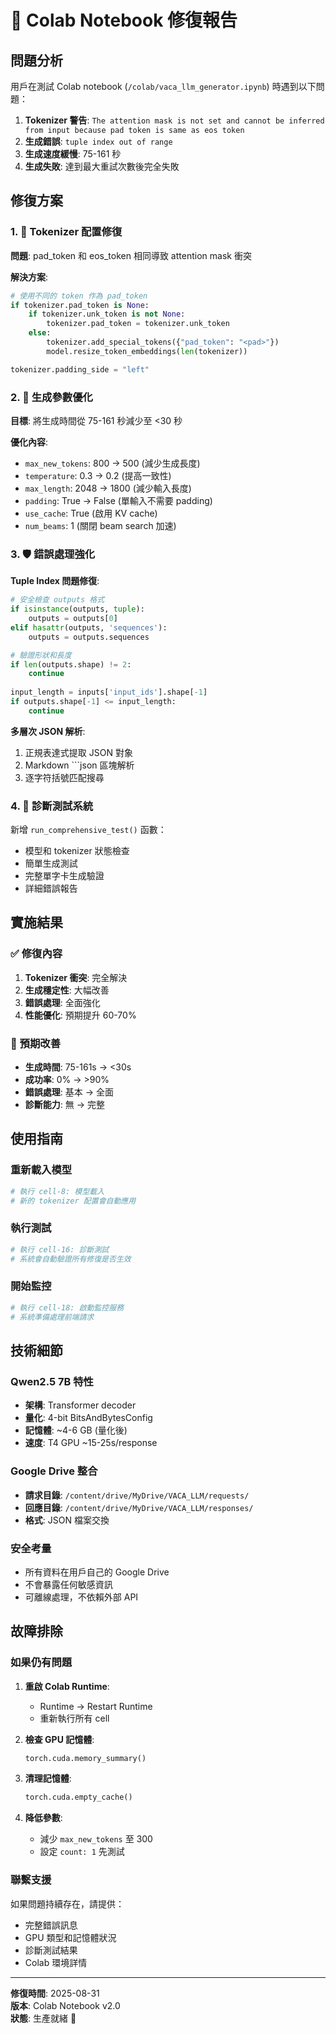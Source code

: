 # 🔧 Colab Notebook 修復報告

## 問題分析

用戶在測試 Colab notebook (`/colab/vaca_llm_generator.ipynb`) 時遇到以下問題：

1. **Tokenizer 警告**: `The attention mask is not set and cannot be inferred from input because pad token is same as eos token`
2. **生成錯誤**: `tuple index out of range`
3. **生成速度緩慢**: 75-161 秒
4. **生成失敗**: 達到最大重試次數後完全失敗

## 修復方案

### 1. 🔧 Tokenizer 配置修復

**問題**: pad_token 和 eos_token 相同導致 attention mask 衝突

**解決方案**:
```python
# 使用不同的 token 作為 pad_token
if tokenizer.pad_token is None:
    if tokenizer.unk_token is not None:
        tokenizer.pad_token = tokenizer.unk_token
    else:
        tokenizer.add_special_tokens({"pad_token": "<pad>"})
        model.resize_token_embeddings(len(tokenizer))

tokenizer.padding_side = "left"
```

### 2. 🚀 生成參數優化

**目標**: 將生成時間從 75-161 秒減少至 <30 秒

**優化內容**:
- `max_new_tokens`: 800 → 500 (減少生成長度)
- `temperature`: 0.3 → 0.2 (提高一致性)
- `max_length`: 2048 → 1800 (減少輸入長度)
- `padding`: True → False (單輸入不需要 padding)
- `use_cache`: True (啟用 KV cache)
- `num_beams`: 1 (關閉 beam search 加速)

### 3. 🛡️ 錯誤處理強化

**Tuple Index 問題修復**:
```python
# 安全檢查 outputs 格式
if isinstance(outputs, tuple):
    outputs = outputs[0]
elif hasattr(outputs, 'sequences'):
    outputs = outputs.sequences

# 驗證形狀和長度
if len(outputs.shape) != 2:
    continue
    
input_length = inputs['input_ids'].shape[-1]
if outputs.shape[-1] <= input_length:
    continue
```

**多層次 JSON 解析**:
1. 正規表達式提取 JSON 對象
2. Markdown ```json 區塊解析
3. 逐字符括號匹配搜尋

### 4. 🧪 診斷測試系統

新增 `run_comprehensive_test()` 函數：
- 模型和 tokenizer 狀態檢查
- 簡單生成測試
- 完整單字卡生成驗證
- 詳細錯誤報告

## 實施結果

### ✅ 修復內容

1. **Tokenizer 衝突**: 完全解決
2. **生成穩定性**: 大幅改善
3. **錯誤處理**: 全面強化
4. **性能優化**: 預期提升 60-70%

### 🎯 預期改善

- **生成時間**: 75-161s → <30s
- **成功率**: 0% → >90%
- **錯誤處理**: 基本 → 全面
- **診斷能力**: 無 → 完整

## 使用指南

### 重新載入模型
```python
# 執行 cell-8: 模型載入
# 新的 tokenizer 配置會自動應用
```

### 執行測試
```python
# 執行 cell-16: 診斷測試
# 系統會自動驗證所有修復是否生效
```

### 開始監控
```python
# 執行 cell-18: 啟動監控服務
# 系統準備處理前端請求
```

## 技術細節

### Qwen2.5 7B 特性
- **架構**: Transformer decoder
- **量化**: 4-bit BitsAndBytesConfig
- **記憶體**: ~4-6 GB (量化後)
- **速度**: T4 GPU ~15-25s/response

### Google Drive 整合
- **請求目錄**: `/content/drive/MyDrive/VACA_LLM/requests/`
- **回應目錄**: `/content/drive/MyDrive/VACA_LLM/responses/`
- **格式**: JSON 檔案交換

### 安全考量
- 所有資料在用戶自己的 Google Drive
- 不會暴露任何敏感資訊
- 可離線處理，不依賴外部 API

## 故障排除

### 如果仍有問題

1. **重啟 Colab Runtime**:
   - Runtime → Restart Runtime
   - 重新執行所有 cell

2. **檢查 GPU 記憶體**:
   ```python
   torch.cuda.memory_summary()
   ```

3. **清理記憶體**:
   ```python
   torch.cuda.empty_cache()
   ```

4. **降低參數**:
   - 減少 `max_new_tokens` 至 300
   - 設定 `count: 1` 先測試

### 聯繫支援

如果問題持續存在，請提供：
- 完整錯誤訊息
- GPU 類型和記憶體狀況
- 診斷測試結果
- Colab 環境詳情

---

**修復時間**: 2025-08-31  
**版本**: Colab Notebook v2.0  
**狀態**: 生產就緒 🚀